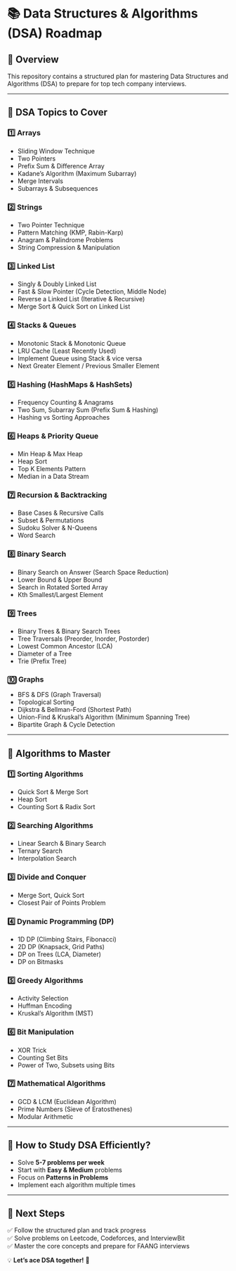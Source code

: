 # 📚 Data Structures & Algorithms (DSA) Roadmap

## **📌 Overview**
This repository contains a structured plan for mastering Data Structures and Algorithms (DSA) to prepare for top tech company interviews.

---

## **📆 DSA Topics to Cover**

### **1️⃣ Arrays**
- Sliding Window Technique  
- Two Pointers  
- Prefix Sum & Difference Array  
- Kadane’s Algorithm (Maximum Subarray)  
- Merge Intervals  
- Subarrays & Subsequences  

### **2️⃣ Strings**
- Two Pointer Technique  
- Pattern Matching (KMP, Rabin-Karp)  
- Anagram & Palindrome Problems  
- String Compression & Manipulation  

### **3️⃣ Linked List**
- Singly & Doubly Linked List  
- Fast & Slow Pointer (Cycle Detection, Middle Node)  
- Reverse a Linked List (Iterative & Recursive)  
- Merge Sort & Quick Sort on Linked List  

### **4️⃣ Stacks & Queues**
- Monotonic Stack & Monotonic Queue  
- LRU Cache (Least Recently Used)  
- Implement Queue using Stack & vice versa  
- Next Greater Element / Previous Smaller Element  

### **5️⃣ Hashing (HashMaps & HashSets)**
- Frequency Counting & Anagrams  
- Two Sum, Subarray Sum (Prefix Sum & Hashing)  
- Hashing vs Sorting Approaches  

### **6️⃣ Heaps & Priority Queue**
- Min Heap & Max Heap  
- Heap Sort  
- Top K Elements Pattern  
- Median in a Data Stream  

### **7️⃣ Recursion & Backtracking**
- Base Cases & Recursive Calls  
- Subset & Permutations  
- Sudoku Solver & N-Queens  
- Word Search  

### **8️⃣ Binary Search**
- Binary Search on Answer (Search Space Reduction)  
- Lower Bound & Upper Bound  
- Search in Rotated Sorted Array  
- Kth Smallest/Largest Element  

### **9️⃣ Trees**
- Binary Trees & Binary Search Trees  
- Tree Traversals (Preorder, Inorder, Postorder)  
- Lowest Common Ancestor (LCA)  
- Diameter of a Tree  
- Trie (Prefix Tree)  

### **🔟 Graphs**
- BFS & DFS (Graph Traversal)  
- Topological Sorting  
- Dijkstra & Bellman-Ford (Shortest Path)  
- Union-Find & Kruskal’s Algorithm (Minimum Spanning Tree)  
- Bipartite Graph & Cycle Detection  

---

## **📌 Algorithms to Master**

### **1️⃣ Sorting Algorithms**
- Quick Sort & Merge Sort  
- Heap Sort  
- Counting Sort & Radix Sort  

### **2️⃣ Searching Algorithms**
- Linear Search & Binary Search  
- Ternary Search  
- Interpolation Search  

### **3️⃣ Divide and Conquer**
- Merge Sort, Quick Sort  
- Closest Pair of Points Problem  

### **4️⃣ Dynamic Programming (DP)**
- 1D DP (Climbing Stairs, Fibonacci)  
- 2D DP (Knapsack, Grid Paths)  
- DP on Trees (LCA, Diameter)  
- DP on Bitmasks  

### **5️⃣ Greedy Algorithms**
- Activity Selection  
- Huffman Encoding  
- Kruskal’s Algorithm (MST)  

### **6️⃣ Bit Manipulation**
- XOR Trick  
- Counting Set Bits  
- Power of Two, Subsets using Bits  

### **7️⃣ Mathematical Algorithms**
- GCD & LCM (Euclidean Algorithm)  
- Prime Numbers (Sieve of Eratosthenes)  
- Modular Arithmetic  

---

## **📌 How to Study DSA Efficiently?**
- Solve **5-7 problems per week**  
- Start with **Easy & Medium** problems  
- Focus on **Patterns in Problems**  
- Implement each algorithm multiple times  

---

## **🚀 Next Steps**
✅ Follow the structured plan and track progress  
✅ Solve problems on Leetcode, Codeforces, and InterviewBit  
✅ Master the core concepts and prepare for FAANG interviews  

💡 **Let’s ace DSA together!** 🎯
